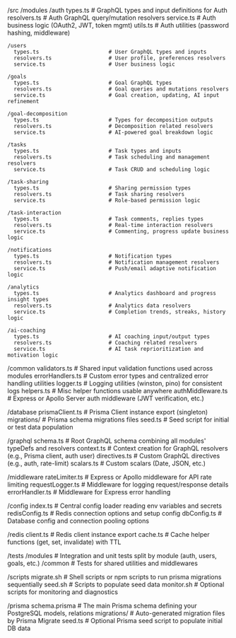 /src
  /modules
    /auth
      types.ts                      # GraphQL types and input definitions for Auth
      resolvers.ts                  # Auth GraphQL query/mutation resolvers
      service.ts                    # Auth business logic (OAuth2, JWT, token mgmt)
      utils.ts                      # Auth utilities (password hashing, middleware)
    
    /users
      types.ts                      # User GraphQL types and inputs
      resolvers.ts                  # User profile, preferences resolvers
      service.ts                    # User business logic
    
    /goals
      types.ts                      # Goal GraphQL types
      resolvers.ts                  # Goal queries and mutations resolvers
      service.ts                    # Goal creation, updating, AI input refinement
    
    /goal-decomposition
      types.ts                      # Types for decomposition outputs
      resolvers.ts                  # Decomposition related resolvers
      service.ts                    # AI-powered goal breakdown logic
    
    /tasks
      types.ts                      # Task types and inputs
      resolvers.ts                  # Task scheduling and management resolvers
      service.ts                    # Task CRUD and scheduling logic
    
    /task-sharing
      types.ts                      # Sharing permission types
      resolvers.ts                  # Task sharing resolvers
      service.ts                    # Role-based permission logic
    
    /task-interaction
      types.ts                      # Task comments, replies types
      resolvers.ts                  # Real-time interaction resolvers
      service.ts                    # Commenting, progress update business logic
    
    /notifications
      types.ts                      # Notification types
      resolvers.ts                  # Notification management resolvers
      service.ts                    # Push/email adaptive notification logic
    
    /analytics
      types.ts                      # Analytics dashboard and progress insight types
      resolvers.ts                  # Analytics data resolvers
      service.ts                    # Completion trends, streaks, history logic
    
    /ai-coaching
      types.ts                      # AI coaching input/output types
      resolvers.ts                  # Coaching related resolvers
      service.ts                    # AI task reprioritization and motivation logic

  /common
    validators.ts             # Shared input validation functions used across modules
    errorHandlers.ts          # Custom error types and centralized error handling utilities
    logger.ts                 # Logging utilities (winston, pino) for consistent logs
    helpers.ts                # Misc helper functions usable anywhere
    authMiddleware.ts         # Express or Apollo Server auth middleware (JWT verification, etc.)

  /database
    prismaClient.ts           # Prisma Client instance export (singleton)
    migrations/               # Prisma schema migrations files
    seed.ts                   # Seed script for initial or test data population

  /graphql
    schema.ts                 # Root GraphQL schema combining all modules' typeDefs and resolvers
    context.ts                # Context creation for GraphQL resolvers (e.g., Prisma client, auth user)
    directives.ts             # Custom GraphQL directives (e.g., auth, rate-limit)
    scalars.ts                # Custom scalars (Date, JSON, etc.)

  /middleware
    rateLimiter.ts            # Express or Apollo middleware for API rate limiting
    requestLogger.ts          # Middleware for logging request/response details
    errorHandler.ts           # Middleware for Express error handling

  /config
    index.ts                  # Central config loader reading env variables and secrets
    redisConfig.ts            # Redis connection options and setup config
    dbConfig.ts               # Database config and connection pooling options

  /redis
    client.ts                 # Redis client instance export
    cache.ts                  # Cache helper functions (get, set, invalidate) with TTL

  /tests
    /modules                  # Integration and unit tests split by module (auth, users, goals, etc.)
    /common                   # Tests for shared utilities and middlewares

  /scripts
    migrate.sh                # Shell scripts or npm scripts to run prisma migrations sequentially
    seed.sh                   # Scripts to populate seed data
    monitor.sh                # Optional scripts for monitoring and diagnostics

/prisma
  schema.prisma           # The main Prisma schema defining your PostgreSQL models, relations
  migrations/             # Auto-generated migration files by Prisma Migrate
  seed.ts                 # Optional Prisma seed script to populate initial DB data
